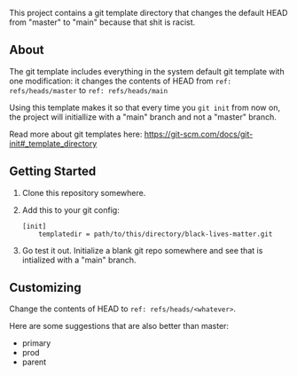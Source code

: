 This project contains a git template directory that changes the default HEAD from "master" to "main" because that shit is racist.

## About

The git template includes everything in the system default git template with one modification: it changes the contents of HEAD from `ref: refs/heads/master` to `ref: refs/heads/main`

Using this template makes it so that every time you `git init` from now on, the project will initiallize with a "main" branch and not a "master" branch.

Read more about git templates here: https://git-scm.com/docs/git-init#_template_directory

## Getting Started

1. Clone this repository somewhere.

2. Add this to your git config:

	```
	[init]
  		templatedir = path/to/this/directory/black-lives-matter.git
	```	

3. Go test it out. Initialize a blank git repo somewhere and see that is intialized with a "main" branch.

## Customizing

Change the contents of HEAD to `ref: refs/heads/<whatever>`.

Here are some suggestions that are also better than master:

- primary
- prod
- parent
